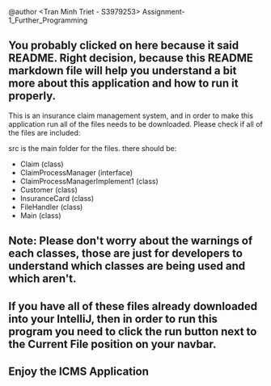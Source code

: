 @author <Tran Minh Triet - S3979253>
Assignment-1_Further_Programming

You probably clicked on here because it said README.
Right decision, because this README markdown file will help you understand a bit more about this application and how to run it properly.
----------------------------------------------------------------------------------------------------------------------------------------
This is an insurance claim management system, and in order to make this application run all of the files needs to be downloaded.
Please check if all of the files are included:

src is the main folder for the files. 
there should be:
- Claim (class)
- ClaimProcessManager (interface)
- ClaimProcessManagerImplement1 (class)
- Customer (class)
- InsuranceCard (class)
- FileHandler (class)
- Main (class)

Note: Please don't worry about the warnings of each classes, those are just for developers to understand which classes are being used and which aren't.
-------------------------------------------------------------------------------------------------------------------------------------------------------
If you have all of these files already downloaded into your IntelliJ, then in order to run this program you need to click the run button next to the Current File position on your navbar.
------------------------------------------------------------------------------------------------------------------------------------------------------------------------------------------
Enjoy the ICMS Application
------------------------------------------------------------------------------------------------------------------------------------------------------------------------------------------
